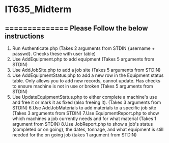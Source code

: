 # IT635_Midterm
==============
Please Follow the below instructions
-----------------------------------

1. Run Authenticate.php (Takes 2 arguments from STDIN {username + passwd}. Checks these with user table)
2. Use AddEquipment.php to add equipment (Takes 5 arguments from STDIN)
3. Use AddJobSite.php to add a job site (Takes 5 arguments from STDIN)
4. Use AddEquipmentStatus.php to add a new row in the Equipment status table. Only allows you to add new records, cannot update. Has checks to ensure machine is not in use or broken (Takes 5 arguments from STDIN)
5. Use UpdateEquipmentStatus.php to either complete a machine's use and free it or mark it as fixed (also freeing it). (Takes 3 arguments from STDIN)
6.Use AddJobMaterials to add materials to a specific job site (Takes 3 arguments from STDIN)
7.Use EquipmentReport.php to show which machines a job currently needs and for what material (Takes 1 argument from STDIN)
8.Use JobReport.php to show a job's status (completed or on going), the dates, tonnage, and what equipment is still needed for the on going job (takes 1 argument from STDIN)

